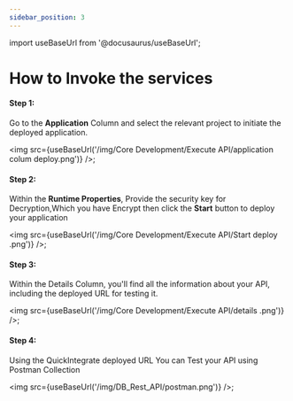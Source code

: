 ```yaml
---
sidebar_position: 3
---
```


import useBaseUrl from '@docusaurus/useBaseUrl';

# How to Invoke the services

#### Step 1:

Go to the **Application** Column and select the relevant project to initiate the deployed application.

<img src={useBaseUrl('/img/Core Development/Execute API/application colum deploy.png')} />;

#### Step 2:

Within the **Runtime Properties**, Provide the security key for Decryption,Which you have Encrypt then click the **Start** button to deploy your application

<img src={useBaseUrl('/img/Core Development/Execute API/Start deploy .png')} />;

#### Step 3:

Within the Details Column, you'll find all the information about your API, including the deployed URL for testing it.

<img src={useBaseUrl('/img/Core Development/Execute API/details .png')} />;

#### Step 4:

Using the QuickIntegrate deployed URL You can Test your API using Postman Collection

<img src={useBaseUrl('/img/DB_Rest_API/postman.png')} />;


